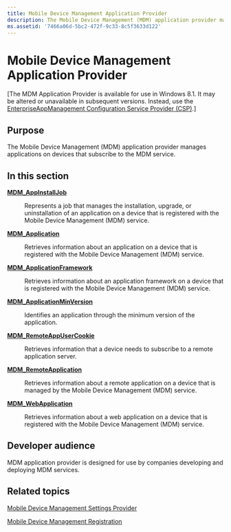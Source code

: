 ```yaml
---
title: Mobile Device Management Application Provider
description: The Mobile Device Management (MDM) application provider manages applications on devices that subscribe to the MDM service.
ms.assetid: '7466a06d-5bc2-472f-9c33-8c5f3633d122'
---
```


# Mobile Device Management Application Provider

\[The MDM Application Provider is available for use in Windows 8.1. It may be altered or unavailable in subsequent versions. Instead, use the [EnterpriseAppManagement Configuration Service Provider (CSP)](https://msdn.microsoft.com/library/windows/hardware/dn904955).\]

## Purpose

The Mobile Device Management (MDM) application provider manages applications on devices that subscribe to the MDM service.

## In this section

<dl> <dt>

[**MDM\_AppInstallJob**](mdm-appinstalljob.md)
</dt> <dd>

Represents a job that manages the installation, upgrade, or uninstallation of an application on a device that is registered with the Mobile Device Management (MDM) service.

</dd> <dt>

[**MDM\_Application**](mdm-application.md)
</dt> <dd>

Retrieves information about an application on a device that is registered with the Mobile Device Management (MDM) service.

</dd> <dt>

[**MDM\_ApplicationFramework**](mdm-applicationframework.md)
</dt> <dd>

Retrieves information about an application framework on a device that is registered with the Mobile Device Management (MDM) service.

</dd> <dt>

[**MDM\_ApplicationMinVersion**](mdm-applicationminversion.md)
</dt> <dd>

Identifies an application through the minimum version of the application.

</dd> <dt>

[**MDM\_RemoteAppUserCookie**](mdm-remoteappusercookie.md)
</dt> <dd>

Retrieves information that a device needs to subscribe to a remote application server.

</dd> <dt>

[**MDM\_RemoteApplication**](mdm-remoteapplication.md)
</dt> <dd>

Retrieves information about a remote application on a device that is managed by the Mobile Device Management (MDM) service.

</dd> <dt>

[**MDM\_WebApplication**](mdm-webapplication.md)
</dt> <dd>

Retrieves information about a web application on a device that is registered with the Mobile Device Management (MDM) service.

</dd> </dl>

## Developer audience

MDM application provider is designed for use by companies developing and deploying MDM services.

## Related topics

<dl> <dt>

[Mobile Device Management Settings Provider](https://msdn.microsoft.com/library/dn610402)
</dt> <dt>

[Mobile Device Management Registration](https://msdn.microsoft.com/library/windows/desktop/dn574819)
</dt> </dl>

 

 




